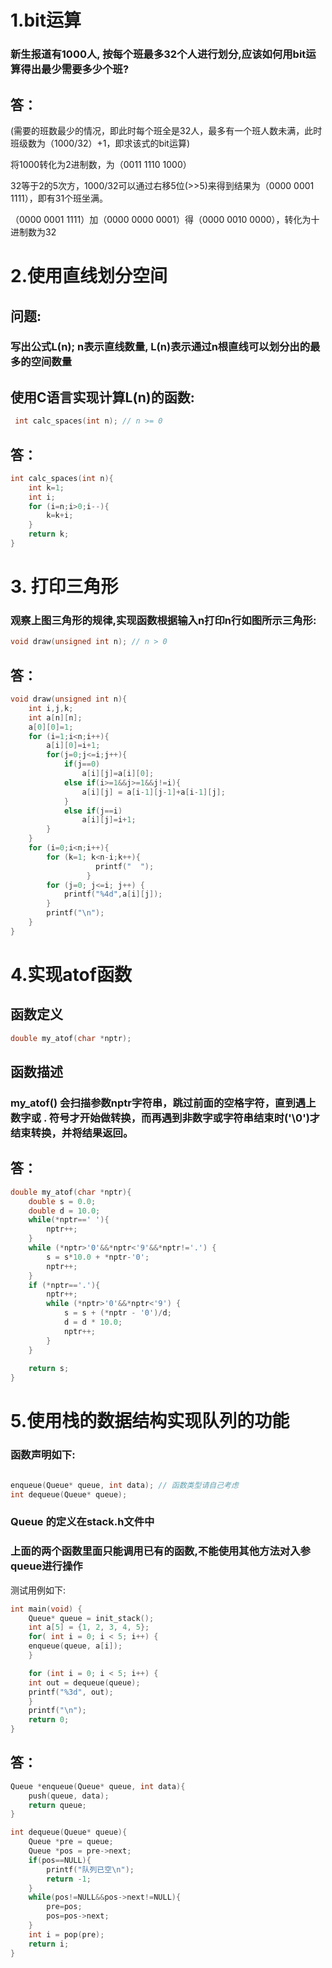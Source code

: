 # 1.bit运算
### 新生报道有1000人, 按每个班最多32个人进行划分,应该如何用bit运算得出最少需要多少个班?
## 答：

(需要的班数最少的情况，即此时每个班全是32人，最多有一个班人数未满，此时班级数为（1000/32）+1，即求该式的bit运算)

将1000转化为2进制数，为（0011 1110 1000）

32等于2的5次方，1000/32可以通过右移5位(>>5)来得到结果为（0000 0001 1111），即有31个班坐满。

（0000 0001 1111）加（0000 0000 0001）得（0000 0010 0000），转化为十进制数为32

# 2.使用直线划分空间
## 问题:

### 写出公式L(n); n表示直线数量, L(n)表示通过n根直线可以划分出的最多的空间数量

## 使用C语言实现计算L(n)的函数:
```c
 int calc_spaces(int n); // n >= 0
 ```
## 答：
```c
int calc_spaces(int n){
    int k=1;
    int i;
    for (i=n;i>0;i--){
        k=k+i;
    }
    return k;
}
```

# 3. 打印三角形
### 观察上图三角形的规律,实现函数根据输入n打印n行如图所示三角形:
```c
void draw(unsigned int n); // n > 0
```
## 答：
```c
void draw(unsigned int n){
    int i,j,k;
    int a[n][n];
    a[0][0]=1;
    for (i=1;i<n;i++){
        a[i][0]=i+1;
        for(j=0;j<=i;j++){
            if(j==0)
                a[i][j]=a[i][0];
            else if(i>=1&&j>=1&&j!=i){
                a[i][j] = a[i-1][j-1]+a[i-1][j];
            }
            else if(j==i)
                a[i][j]=i+1;
        }
    }
    for (i=0;i<n;i++){
        for (k=1; k<n-i;k++){
                   printf("  ");
                 }
        for (j=0; j<=i; j++) {
            printf("%4d",a[i][j]);
        }
        printf("\n");
    }
}

```
# 4.实现atof函数
## 函数定义
```c
double my_atof(char *nptr);
```
## 函数描述

### my_atof() 会扫描参数nptr字符串，跳过前面的空格字符，直到遇上数字或 . 符号才开始做转换，而再遇到非数字或字符串结束时('\0')才结束转换，并将结果返回。

## 答：
```c
double my_atof(char *nptr){
    double s = 0.0;
    double d = 10.0;
    while(*nptr==' '){
        nptr++;
    }
    while (*nptr>'0'&&*nptr<'9'&&*nptr!='.') {
        s = s*10.0 + *nptr-'0';
        nptr++;
    }
    if (*nptr=='.'){
        nptr++;
        while (*nptr>'0'&&*nptr<'9') {
            s = s + (*nptr - '0')/d;
            d = d * 10.0;
            nptr++;
        }
    }
    
    return s;
}
```


# 5.使用栈的数据结构实现队列的功能
### 函数声明如下:
```c

enqueue(Queue* queue, int data); // 函数类型请自己考虑
int dequeue(Queue* queue);
```
### Queue 的定义在stack.h文件中


### 上面的两个函数里面只能调用已有的函数,不能使用其他方法对入参queue进行操作

测试用例如下:
```c
int main(void) {
    Queue* queue = init_stack();
    int a[5] = {1, 2, 3, 4, 5};
    for( int i = 0; i < 5; i++) {
	enqueue(queue, a[i]);
    }

    for (int i = 0; i < 5; i++) {
	int out = dequeue(queue);
	printf("%3d", out);
    }
    printf("\n");
    return 0;
}
```
## 答：
```c
Queue *enqueue(Queue* queue, int data){
    push(queue, data);
    return queue;
}

int dequeue(Queue* queue){
    Queue *pre = queue;
    Queue *pos = pre->next;
    if(pos==NULL){
        printf("队列已空\n");
        return -1;
    }
    while(pos!=NULL&&pos->next!=NULL){
        pre=pos;
        pos=pos->next;
    }
    int i = pop(pre);
    return i;
}


```


